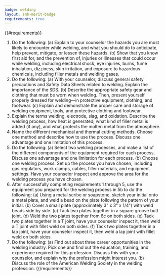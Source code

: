 ```yaml
---
badge: welding
layout: smb-merit-badge
requirements: true
---
```


{{#requirements}}
1. Do the following:
    (a) Explain to your counselor the hazards you are most likely to encounter while welding, and what you should do to anticipate, help prevent, mitigate, or lessen these hazards.
    (b) Show that you know first aid for, and the prevention of, injuries or illnesses that could occur while welding, including electrical shock, eye injuries, burns, fume inhalation, dizziness, skin irritation, and exposure to hazardous chemicals, including filler metals and welding gases.
2. Do the following:
    (a) With your counselor, discuss general safety precautions and Safety Data Sheets related to welding. Explain the importance of the SDS.
    (b) Describe the appropriate safety gear and clothing that must be worn when welding. Then, present yourself properly dressed for welding—in protective equipment, clothing, and footwear.
    (c) Explain and demonstrate the proper care and storage of welding equipment, tools, and protective clothing and footwear.
3. Explain the terms welding, electrode, slag, and oxidation. Describe the welding process, how heat is generated, what kind of filler metal is added (if any), and what protects the molten metal from the atmosphere.
4. Name the different mechanical and thermal cutting methods. Choose one method and describe how to use the process. Discuss one advantage and one limitation of this process.
5. Do the following:
    (a) Select two welding processes, and make a list of the different components of the equipment required for each process. Discuss one advantage and one limitation for each process.
    (b) Choose one welding process. Set up the process you have chosen, including gas regulators, work clamps, cables, filler materials, and equipment settings. Have your counselor inspect and approve the area for the welding process you have chosen.
6. After successfully completing requirements 1 through 5, use the equipment you prepared for the welding process in 5b to do the following:
    (a) Using a metal scribe or soapstone, sketch your initial onto a metal plate, and weld a bead on the plate following the pattern of your initial.
    (b) Cover a small plate (approximately 3" x 3" x 1/4") with weld beads side by side.
    (c) Tack two plates together in a square groove butt joint.
    (d) Weld the two plates together from 6c on both sides.
    (e) Tack two plates together in a T joint, have your counselor inspect it, then weld a T joint with fillet weld on both sides.
    (f) Tack two plates together in a lap joint, have your counselor inspect it, then weld a lap joint with fillet weld on both sides.
7. Do the following:
    (a) Find out about three career opportunities in the welding industry. Pick one and find out the education, training, and experience required for this profession. Discuss this with your counselor, and explain why the profession might interest you.
    (b) Discuss the role of the American Welding Society in the welding profession.
{{/requirements}}
